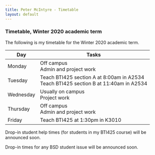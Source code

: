 ```yaml
---
title: Peter McIntyre - Timetable
layout: default
---
```


### Timetable, Winter 2020 academic term

The following is my timetable for the Winter 2020 academic term. 

Day | Tasks 
--- | ---
Monday | Off campus<br>Admin and project work
Tuesday | Teach BTI425 section A at 8:00am in A2534<br>Teach BTI425 section B at 11:40am in A2534
Wednesday | Usually on campus<br>Project work
Thursday | Off campus<br>Admin and project work 
Friday | Teach BTI425 at 1:30pm in K3010

Drop-in student help times (for students in my BTI425 course) will be announced soon. 

Drop-in times for any BSD student issue will be announced soon. 

<br>
